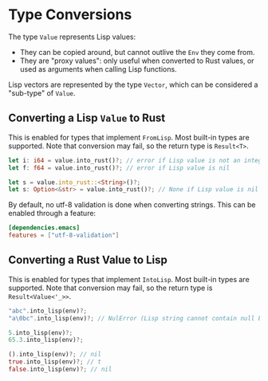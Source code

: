 # Type Conversions

The type `Value` represents Lisp values:
- They can be copied around, but cannot outlive the `Env` they come from.
- They are "proxy values": only useful when converted to Rust values, or used as arguments when calling Lisp functions.

Lisp vectors are represented by the type `Vector`, which can be considered a "sub-type" of `Value`.

## Converting a Lisp `Value` to Rust

This is enabled for types that implement `FromLisp`. Most built-in types are supported. Note that conversion may fail, so the return type is `Result<T>`.

```rust
let i: i64 = value.into_rust()?; // error if Lisp value is not an integer
let f: f64 = value.into_rust()?; // error if Lisp value is nil

let s = value.into_rust::<String>()?;
let s: Option<&str> = value.into_rust()?; // None if Lisp value is nil
```

By default, no utf-8 validation is done when converting strings. This can be enabled through a feature:

```toml
[dependencies.emacs]
features = ["utf-8-validation"]
```

## Converting a Rust Value to Lisp

This is enabled for types that implement `IntoLisp`. Most built-in types are supported. Note that conversion may fail, so the return type is `Result<Value<'_>>`.

```rust
"abc".into_lisp(env)?;
"a\0bc".into_lisp(env)?; // NulError (Lisp string cannot contain null byte)

5.into_lisp(env)?;
65.3.into_lisp(env)?;

().into_lisp(env)?; // nil
true.into_lisp(env)?; // t
false.into_lisp(env)?; // nil
```
